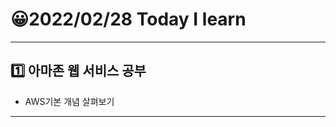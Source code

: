 # 😀2022/02/28 Today I learn
-------------------------
## 1️⃣ 아마존 웹 서비스 공부
  * AWS기본 개념 살펴보기
----------------------------
